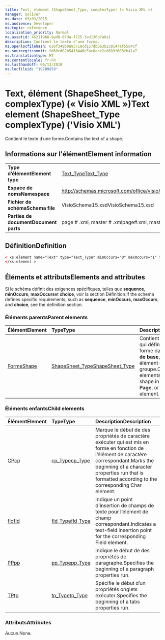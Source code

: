 ```yaml
---
title: Text, élément (ShapeSheet_Type, complexType) (« Visio XML »)
manager: soliver
ms.date: 03/09/2015
ms.audience: Developer
ms.topic: reference
localization_priority: Normal
ms.assetid: 46211968-9ad8-07da-f725-3ad136b7a8a1
description: Contient le texte d’une forme.
ms.openlocfilehash: 636f349b0a93719cd157db563b238147af5584cf
ms.sourcegitcommit: 9d60cd82b5413446e5bc8ace2cd689f683fb41a7
ms.translationtype: MT
ms.contentlocale: fr-FR
ms.lasthandoff: 06/11/2018
ms.locfileid: "19789859"
---
```

# <a name="text-element-shapesheettype-complextype-visio-xml"></a><span data-ttu-id="9ded6-103">Text, élément (ShapeSheet_Type, complexType) (« Visio XML »)</span><span class="sxs-lookup"><span data-stu-id="9ded6-103">Text element (ShapeSheet_Type complexType) ('Visio XML')</span></span>

<span data-ttu-id="9ded6-104">Contient le texte d’une forme.</span><span class="sxs-lookup"><span data-stu-id="9ded6-104">Contains the text of a shape.</span></span>
  
## <a name="element-information"></a><span data-ttu-id="9ded6-105">Informations sur l'élément</span><span class="sxs-lookup"><span data-stu-id="9ded6-105">Element information</span></span>

|||
|:-----|:-----|
|<span data-ttu-id="9ded6-106">**Type d’élément**</span><span class="sxs-lookup"><span data-stu-id="9ded6-106">**Element type**</span></span> <br/> |[<span data-ttu-id="9ded6-107">Text_Type</span><span class="sxs-lookup"><span data-stu-id="9ded6-107">Text_Type</span></span>](text_type-complextypevisio-xml.md) <br/> |
|<span data-ttu-id="9ded6-108">**Espace de noms**</span><span class="sxs-lookup"><span data-stu-id="9ded6-108">**Namespace**</span></span> <br/> |http://schemas.microsoft.com/office/visio/2012/main  <br/> |
|<span data-ttu-id="9ded6-109">**Fichier de schéma**</span><span class="sxs-lookup"><span data-stu-id="9ded6-109">**Schema file**</span></span> <br/> |<span data-ttu-id="9ded6-110">VisioSchema15.xsd</span><span class="sxs-lookup"><span data-stu-id="9ded6-110">VisioSchema15.xsd</span></span>  <br/> |
|<span data-ttu-id="9ded6-111">**Parties de document**</span><span class="sxs-lookup"><span data-stu-id="9ded6-111">**Document parts**</span></span> <br/> |<span data-ttu-id="9ded6-112">page # .xml, master # .xml</span><span class="sxs-lookup"><span data-stu-id="9ded6-112">page#.xml, master#.xml</span></span>  <br/> |
   
## <a name="definition"></a><span data-ttu-id="9ded6-113">Définition</span><span class="sxs-lookup"><span data-stu-id="9ded6-113">Definition</span></span>

```XML
< xs:element name="Text" type="Text_Type" minOccurs="0" maxOccurs="1" >
</xs:element >
```

## <a name="elements-and-attributes"></a><span data-ttu-id="9ded6-114">Éléments et attributs</span><span class="sxs-lookup"><span data-stu-id="9ded6-114">Elements and attributes</span></span>

<span data-ttu-id="9ded6-115">Si le schéma définit des exigences spécifiques, telles que **sequence**, **minOccurs**, **maxOccurs**et **choice**, voir la section Définition.</span><span class="sxs-lookup"><span data-stu-id="9ded6-115">If the schema defines specific requirements, such as **sequence**, **minOccurs**, **maxOccurs**, and **choice**, see the definition section.</span></span> 
  
### <a name="parent-elements"></a><span data-ttu-id="9ded6-116">Éléments parents</span><span class="sxs-lookup"><span data-stu-id="9ded6-116">Parent elements</span></span>

|<span data-ttu-id="9ded6-117">**Élément**</span><span class="sxs-lookup"><span data-stu-id="9ded6-117">**Element**</span></span>|<span data-ttu-id="9ded6-118">**Type**</span><span class="sxs-lookup"><span data-stu-id="9ded6-118">**Type**</span></span>|<span data-ttu-id="9ded6-119">**Description**</span><span class="sxs-lookup"><span data-stu-id="9ded6-119">**Description**</span></span>|
|:-----|:-----|:-----|
|[<span data-ttu-id="9ded6-120">Forme</span><span class="sxs-lookup"><span data-stu-id="9ded6-120">Shape</span></span>](shape-element-shapes_type-complextypevisio-xml.md) <br/> |[<span data-ttu-id="9ded6-121">ShapeSheet_Type</span><span class="sxs-lookup"><span data-stu-id="9ded6-121">ShapeSheet_Type</span></span>](shapesheet_type-complextypevisio-xml.md) <br/> |<span data-ttu-id="9ded6-122">Contient des éléments qui définissent une forme dans une **forme de base**, **Page**ou élément de forme de groupe.</span><span class="sxs-lookup"><span data-stu-id="9ded6-122">Contains elements that define a shape in a **Master**, **Page**, or group shape element.</span></span>  <br/> |
   
### <a name="child-elements"></a><span data-ttu-id="9ded6-123">Éléments enfants</span><span class="sxs-lookup"><span data-stu-id="9ded6-123">Child elements</span></span>

|<span data-ttu-id="9ded6-124">**Élément**</span><span class="sxs-lookup"><span data-stu-id="9ded6-124">**Element**</span></span>|<span data-ttu-id="9ded6-125">**Type**</span><span class="sxs-lookup"><span data-stu-id="9ded6-125">**Type**</span></span>|<span data-ttu-id="9ded6-126">**Description**</span><span class="sxs-lookup"><span data-stu-id="9ded6-126">**Description**</span></span>|
|:-----|:-----|:-----|
|[<span data-ttu-id="9ded6-127">CP</span><span class="sxs-lookup"><span data-stu-id="9ded6-127">cp</span></span>](cp-element-text_type-complextypevisio-xml.md) <br/> |[<span data-ttu-id="9ded6-128">cp_Type</span><span class="sxs-lookup"><span data-stu-id="9ded6-128">cp_Type</span></span>](cp_type-complextypevisio-xml.md) <br/> |<span data-ttu-id="9ded6-129">Marque le début de des propriétés de caractère exécuter qui est mis en forme en fonction de l’élément de caractère correspondant.</span><span class="sxs-lookup"><span data-stu-id="9ded6-129">Marks the beginning of a character properties run that is formatted according to the corresponding Char element.</span></span>  <br/> |
|[<span data-ttu-id="9ded6-130">fld</span><span class="sxs-lookup"><span data-stu-id="9ded6-130">fld</span></span>](fld-element-text_type-complextypevisio-xml.md) <br/> |[<span data-ttu-id="9ded6-131">fld_Type</span><span class="sxs-lookup"><span data-stu-id="9ded6-131">fld_Type</span></span>](fld_type-complextypevisio-xml.md) <br/> |<span data-ttu-id="9ded6-132">Indique un point d’insertion de champs de texte pour l’élément de champ correspondant.</span><span class="sxs-lookup"><span data-stu-id="9ded6-132">Indicates a text-field insertion point for the corresponding Field element.</span></span>  <br/> |
|[<span data-ttu-id="9ded6-133">PP</span><span class="sxs-lookup"><span data-stu-id="9ded6-133">pp</span></span>](pp-element-text_type-complextypevisio-xml.md) <br/> |[<span data-ttu-id="9ded6-134">pp_Type</span><span class="sxs-lookup"><span data-stu-id="9ded6-134">pp_Type</span></span>](pp_type-complextypevisio-xml.md) <br/> |<span data-ttu-id="9ded6-135">Indique le début de des propriétés de paragraphe.</span><span class="sxs-lookup"><span data-stu-id="9ded6-135">Specifies the beginning of a paragraph properties run.</span></span>  <br/> |
|[<span data-ttu-id="9ded6-136">TP</span><span class="sxs-lookup"><span data-stu-id="9ded6-136">tp</span></span>](tp-element-text_type-complextypevisio-xml.md) <br/> |[<span data-ttu-id="9ded6-137">tp_Type</span><span class="sxs-lookup"><span data-stu-id="9ded6-137">tp_Type</span></span>](tp_type-complextypevisio-xml.md) <br/> |<span data-ttu-id="9ded6-138">Spécifie le début d’un propriétés onglets exécuter.</span><span class="sxs-lookup"><span data-stu-id="9ded6-138">Specifies the beginning of a tabs properties run.</span></span>  <br/> |
   
### <a name="attributes"></a><span data-ttu-id="9ded6-139">Attributs</span><span class="sxs-lookup"><span data-stu-id="9ded6-139">Attributes</span></span>

<span data-ttu-id="9ded6-140">Aucun.</span><span class="sxs-lookup"><span data-stu-id="9ded6-140">None.</span></span>
  

